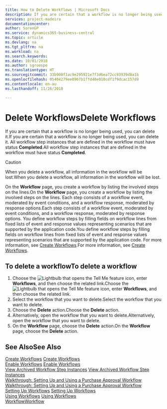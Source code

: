 ```yaml
---
title: How to Delete Workflows | Microsoft Docs
description: If you are certain that a workflow is no longer being used, you can delete it. All workflow step instances that are defined in the workflow must have status **Completed**.
services: project-madeira
documentationcenter: 
author: SorenGP
ms.service: dynamics365-business-central
ms.topic: article
ms.devlang: na
ms.tgt_pltfrm: na
ms.workload: na
ms.search.keywords: 
ms.date: 10/01/2018
ms.author: sgroespe
ms.translationtype: HT
ms.sourcegitcommit: 33b900f1ac9e295921e7f3d6ea72cc93939d8a1b
ms.openlocfilehash: 05404279ee0967b1ffd48e010cdf1f9dcac157d9
ms.contentlocale: en-au
ms.lasthandoff: 11/26/2018

---
```

# <a name="delete-workflows"></a><span data-ttu-id="96bad-104">Delete Workflows</span><span class="sxs-lookup"><span data-stu-id="96bad-104">Delete Workflows</span></span>
<span data-ttu-id="96bad-105">If you are certain that a workflow is no longer being used, you can delete it.</span><span class="sxs-lookup"><span data-stu-id="96bad-105">If you are certain that a workflow is no longer being used, you can delete it.</span></span> <span data-ttu-id="96bad-106">All workflow step instances that are defined in the workflow must have status **Completed**.</span><span class="sxs-lookup"><span data-stu-id="96bad-106">All workflow step instances that are defined in the workflow must have status **Completed**.</span></span>  

> [!CAUTION]  
>  <span data-ttu-id="96bad-107">When you delete a workflow, all information in the workflow will be lost.</span><span class="sxs-lookup"><span data-stu-id="96bad-107">When you delete a workflow, all information in the workflow will be lost.</span></span>  

 <span data-ttu-id="96bad-108">On the **Workflow** page, you create a workflow by listing the involved steps on the lines.</span><span class="sxs-lookup"><span data-stu-id="96bad-108">On the **Workflow** page, you create a workflow by listing the involved steps on the lines.</span></span> <span data-ttu-id="96bad-109">Each step consists of a workflow event, moderated by event conditions, and a workflow response, moderated by response options.</span><span class="sxs-lookup"><span data-stu-id="96bad-109">Each step consists of a workflow event, moderated by event conditions, and a workflow response, moderated by response options.</span></span> <span data-ttu-id="96bad-110">You define workflow steps by filling fields on workflow lines from fixed lists of event and response values representing scenarios that are supported by the application code.</span><span class="sxs-lookup"><span data-stu-id="96bad-110">You define workflow steps by filling fields on workflow lines from fixed lists of event and response values representing scenarios that are supported by the application code.</span></span> <span data-ttu-id="96bad-111">For more information, see [Create Workflows](across-how-to-create-workflows.md).</span><span class="sxs-lookup"><span data-stu-id="96bad-111">For more information, see [Create Workflows](across-how-to-create-workflows.md).</span></span>  

## <a name="to-delete-a-workflow"></a><span data-ttu-id="96bad-112">To delete a workflow</span><span class="sxs-lookup"><span data-stu-id="96bad-112">To delete a workflow</span></span>  
1.  <span data-ttu-id="96bad-113">Choose the ![Lightbulb that opens the Tell Me feature](media/ui-search/search_small.png "Tell me what you want to do") icon, enter **Workflows**, and then choose the related link.</span><span class="sxs-lookup"><span data-stu-id="96bad-113">Choose the ![Lightbulb that opens the Tell Me feature](media/ui-search/search_small.png "Tell me what you want to do") icon, enter **Workflows**, and then choose the related link.</span></span>  
2.  <span data-ttu-id="96bad-114">Select the workflow that you want to delete.</span><span class="sxs-lookup"><span data-stu-id="96bad-114">Select the workflow that you want to delete.</span></span>  
3.  <span data-ttu-id="96bad-115">Choose the **Delete** action.</span><span class="sxs-lookup"><span data-stu-id="96bad-115">Choose the **Delete** action.</span></span>  
4.  <span data-ttu-id="96bad-116">Alternatively, open the workflow that you want to delete.</span><span class="sxs-lookup"><span data-stu-id="96bad-116">Alternatively, open the workflow that you want to delete.</span></span>  
5.  <span data-ttu-id="96bad-117">On the **Workflow** page, choose the **Delete** action.</span><span class="sxs-lookup"><span data-stu-id="96bad-117">On the **Workflow** page, choose the **Delete** action.</span></span>  

## <a name="see-also"></a><span data-ttu-id="96bad-118">See Also</span><span class="sxs-lookup"><span data-stu-id="96bad-118">See Also</span></span>  
 <span data-ttu-id="96bad-119">[Create Workflows](across-how-to-create-workflows.md) </span><span class="sxs-lookup"><span data-stu-id="96bad-119">[Create Workflows](across-how-to-create-workflows.md) </span></span>  
 <span data-ttu-id="96bad-120">[Enable Workflows](across-how-to-enable-workflows.md) </span><span class="sxs-lookup"><span data-stu-id="96bad-120">[Enable Workflows](across-how-to-enable-workflows.md) </span></span>  
 <span data-ttu-id="96bad-121">[View Archived Workflow Step Instances](across-how-to-view-archived-workflow-step-instances.md) </span><span class="sxs-lookup"><span data-stu-id="96bad-121">[View Archived Workflow Step Instances](across-how-to-view-archived-workflow-step-instances.md) </span></span>  
 <span data-ttu-id="96bad-122">[Walkthrough: Setting Up and Using a Purchase Approval Workflow](walkthrough-setting-up-and-using-a-purchase-approval-workflow.md) </span><span class="sxs-lookup"><span data-stu-id="96bad-122">[Walkthrough: Setting Up and Using a Purchase Approval Workflow](walkthrough-setting-up-and-using-a-purchase-approval-workflow.md) </span></span>  
 <span data-ttu-id="96bad-123">[Setting Up Workflows](across-set-up-workflows.md) </span><span class="sxs-lookup"><span data-stu-id="96bad-123">[Setting Up Workflows](across-set-up-workflows.md) </span></span>  
 <span data-ttu-id="96bad-124">[Using Workflows](across-use-workflows.md) </span><span class="sxs-lookup"><span data-stu-id="96bad-124">[Using Workflows](across-use-workflows.md) </span></span>  
 [<span data-ttu-id="96bad-125">Workflow</span><span class="sxs-lookup"><span data-stu-id="96bad-125">Workflow</span></span>](across-workflow.md)   

